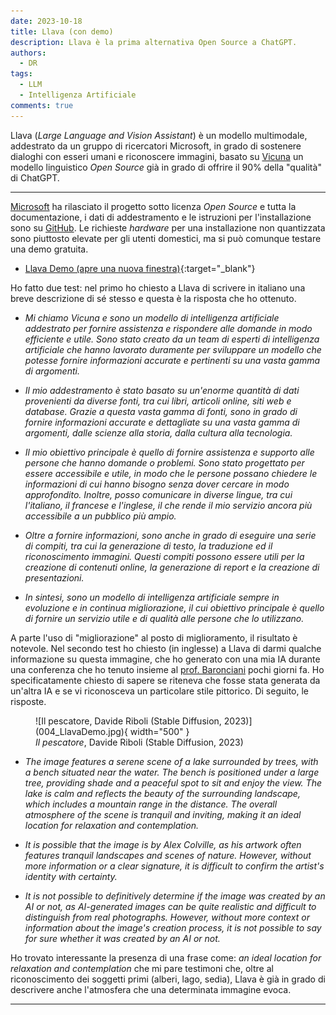 ```yaml
---
date: 2023-10-18
title: Llava (con demo)
description: Llava è la prima alternativa Open Source a ChatGPT. 
authors: 
  - DR
tags:
  - LLM
  - Intelligenza Artificiale
comments: true
---
```


Llava (_Large Language and Vision Assistant_) è un modello multimodale, addestrato da un gruppo di ricercatori Microsoft, in grado di sostenere dialoghi con esseri umani e riconoscere immagini, basato su [Vicuna](https://lmsys.org/blog/2023-03-30-vicuna/) un modello linguistico _Open Source_ già in grado di offrire il 90% della "qualità" di ChatGPT.
 <!-- more -->
---

[Microsoft](https://www.microsoft.com/en-us/research/project/llava-large-language-and-vision-assistant/overview/) ha rilasciato il progetto sotto licenza _Open Source_ e tutta la documentazione, i dati di addestramento e le istruzioni per l'installazione sono su [GitHub](https://github.com/haotian-liu/LLaVA). Le richieste _hardware_ per una installazione non quantizzata sono piuttosto elevate per gli utenti domestici, ma si può comunque testare una demo gratuita.

- [Llava Demo (apre una nuova finestra)](https://llava.hliu.cc/){:target="_blank"}

Ho fatto due test: nel primo ho chiesto a Llava di scrivere in italiano una breve descrizione di sé stesso e questa è la risposta che ho ottenuto.

- _Mi chiamo Vicuna e sono un modello di intelligenza artificiale addestrato per fornire assistenza e rispondere alle domande in modo efficiente e utile. Sono stato creato da un team di esperti di intelligenza artificiale che hanno lavorato duramente per sviluppare un modello che potesse fornire informazioni accurate e pertinenti su una vasta gamma di argomenti._

- _Il mio addestramento è stato basato su un'enorme quantità di dati provenienti da diverse fonti, tra cui libri, articoli online, siti web e database. Grazie a questa vasta gamma di fonti, sono in grado di fornire informazioni accurate e dettagliate su una vasta gamma di argomenti, dalle scienze alla storia, dalla cultura alla tecnologia._

- _Il mio obiettivo principale è quello di fornire assistenza e supporto alle persone che hanno domande o problemi. Sono stato progettato per essere accessibile e utile, in modo che le persone possano chiedere le informazioni di cui hanno bisogno senza dover cercare in modo approfondito. Inoltre, posso comunicare in diverse lingue, tra cui l'italiano, il francese e l'inglese, il che rende il mio servizio ancora più accessibile a un pubblico più ampio._

- _Oltre a fornire informazioni, sono anche in grado di eseguire una serie di compiti, tra cui la generazione di testo, la traduzione ed il riconoscimento immagini. Questi compiti possono essere utili per la creazione di contenuti online, la generazione di report e la creazione di presentazioni._

- _In sintesi, sono un modello di intelligenza artificiale sempre in evoluzione e in continua migliorazione, il cui obiettivo principale è quello di fornire un servizio utile e di qualità alle persone che lo utilizzano._

A parte l'uso di "migliorazione" al posto di miglioramento, il risultato è notevole. Nel secondo test ho chiesto (in inglesse) a Llava di darmi qualche informazione su questa immagine, che ho generato con una mia IA durante una conferenza che ho tenuto insieme al [prof. Baronciani](https://www.accademiavenezia.it/docenti/317) pochi giorni fa. Ho specificatamente chiesto di sapere se riteneva che fosse stata generata da un'altra IA e se vi riconosceva un particolare stile pittorico. Di seguito, le risposte.

<figure markdown>
  ![Il pescatore, Davide Riboli (Stable Diffusion, 2023)](004_LlavaDemo.jpg){ width="500" }
  <figcaption><i>Il pescatore</i>, Davide Riboli (Stable Diffusion, 2023)</figcaption>
</figure>

- _The image features a serene scene of a lake surrounded by trees, with a bench situated near the water. The bench is positioned under a large tree, providing shade and a peaceful spot to sit and enjoy the view. The lake is calm and reflects the beauty of the surrounding landscape, which includes a mountain range in the distance. The overall atmosphere of the scene is tranquil and inviting, making it an ideal location for relaxation and contemplation._

- _It is possible that the image is by Alex Colville, as his artwork often features tranquil landscapes and scenes of nature. However, without more information or a clear signature, it is difficult to confirm the artist's identity with certainty._

- _It is not possible to definitively determine if the image was created by an AI or not, as AI-generated images can be quite realistic and difficult to distinguish from real photographs. However, without more context or information about the image's creation process, it is not possible to say for sure whether it was created by an AI or not._

Ho trovato interessante la presenza di una frase come: _an ideal location for relaxation and contemplation_ che mi pare testimoni che, oltre al riconoscimento dei soggetti primi (alberi, lago, sedia), Llava è già in grado di descrivere anche l'atmosfera che una determinata immagine evoca. 

---

